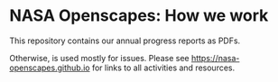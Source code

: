 # NASA Openscapes: How we work

This repository contains our annual progress reports as PDFs. 

Otherwise, is used mostly for issues. Please see <https://nasa-openscapes.github.io> for links to all activities and resources.

